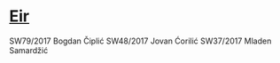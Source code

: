 # [Eir](https://en.wikipedia.org/wiki/Eir)
SW79/2017	Bogdan	Čiplić
SW48/2017	Jovan 	Ćorilić
SW37/2017	Mladen	Samardžić
